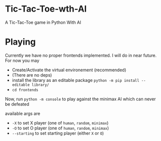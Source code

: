 # Tic-Tac-Toe-wth-AI
 A Tic-Tac-Toe game in Python With AI

# Playing
Currently we have no proper frontends implemented. I will do in near future.
For now you may
 - Create/Activate the virtual environement (recommended)
 - (There are no deps)
 - install the library as an editable package
 	`python -m pip install --editable library/`
 - `cd frontends`

 Now, run
 `python -m console`
 to play against the minimax AI which can never be defeated
 
 available args are
  - `-X` to set X player (one of `human`, `random`, `minimax`)
  - `-O` to set O player (one of `human`, `random`, `minimax`)
  - `--starting` to set starting player (either `X` or `O`)
